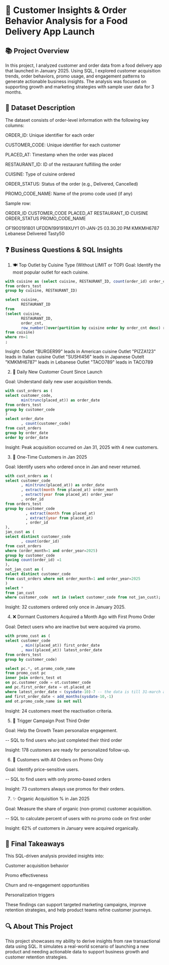 # 🍔 Customer Insights & Order Behavior Analysis for a Food Delivery App Launch
## 📚 Project Overview

In this project, I analyzed customer and order data from a food delivery app that launched in January 2025. Using SQL, I explored customer acquisition trends, order behaviors, promo usage, and engagement patterns to generate actionable business insights. The analysis was focused on supporting growth and marketing strategies with sample user data for 3 months.

## 📂 Dataset Description

The dataset consists of order-level information with the following key columns:

ORDER_ID: Unique identifier for each order

CUSTOMER_CODE: Unique identifier for each customer

PLACED_AT: Timestamp when the order was placed

RESTAURANT_ID: ID of the restaurant fulfilling the order

CUISINE: Type of cuisine ordered

ORDER_STATUS: Status of the order (e.g., Delivered, Cancelled)

PROMO_CODE_NAME: Name of the promo code used (if any)

Sample row:

ORDER_ID           CUSTOMER_CODE        PLACED_AT                 RESTAURANT_ID   CUISINE   ORDER_STATUS   PROMO_CODE_NAME

OF1900191801       UFDDN1991918XUY1     01-JAN-25 03.30.20 PM     KMKMH6787       Lebanese  Delivered       Tasty50

## ❓ Business Questions & SQL Insights

1. 🍽️ Top Outlet by Cuisine Type (Without LIMIT or TOP)
Goal: Identify the most popular outlet for each cuisine.
```sql
with cuisine as (select cuisine, RESTAURANT_ID, count(order_id) order_cnt 
from orders_test
group by cuisine, RESTAURANT_ID)

select cuisine,
       RESTAURANT_ID
from 
(select cuisine,
       RESTAURANT_ID,
       order_cnt,
       row_number()over(partition by cuisine order by order_cnt desc) rn
from cuisine)
where rn=1
;
```
Insight: Outlet "BURGER99" leads in American cuisine
Outlet "PIZZA123" leads in Italian cuisine
Outlet "SUSHI456" leads in Japanese
Outelt "KMKMH6787" leads in Lebanese
Outlet "TACO789" leads in TACO789

2. 📅 Daily New Customer Count Since Launch

Goal: Understand daily new user acquisition trends.

```sql
with cust_orders as (
select customer_code,
       min(trunc(placed_at)) as order_date
from orders_test
group by customer_code
)
select order_date
       , count(customer_code)
from cust_orders
group by order_date
order by order_date

```

Insight: Peak acquisition occurred on Jan 31, 2025 with 4 new customers.

3. 🤔 One-Time Customers in Jan 2025

Goal: Identify users who ordered once in Jan and never returned.

```sql
with cust_orders as (
select customer_code
       , min(trunc(placed_at)) as order_date
       , extract(month from placed_at) order_month
       , extract(year from placed_at) order_year
       , order_id
from orders_test
group by customer_code
         , extract(month from placed_at)
         , extract(year from placed_at)
         , order_id
),
jan_cust as (
select distinct customer_code
       , count(order_id)
from cust_orders 
where (order_month=1 and order_year=2025)
group by customer_code
having count(order_id) =1
),
not_jan_cust as (
select distinct customer_code
from cust_orders where not order_month=1 and order_year=2025
)
select * 
from jan_cust  
where customer_code  not in (select customer_code from not_jan_cust);

```
Insight: 32 customers ordered only once in January 2025.

4. ❌ Dormant Customers Acquired a Month Ago with First Promo Order

Goal: Detect users who are inactive but were acquired via promo.

```sql
with promo_cust as (
select customer_code
       , min((placed_at)) first_order_date
       , max((placed_at)) latest_order_date
from orders_test
group by customer_code)

select pc.*, ot.promo_code_name
from promo_cust pc
inner join orders_test ot
on pc.customer_code = ot.customer_code
and pc.first_order_date = ot.placed_at
where latest_order_date < (sysdate-10)-7 -- the data is till 31-march and as i am doing this on 10 Apr so subtracting those days
and first_order_date < add_months(sysdate-10,-1)
and ot.promo_code_name is not null

```

Insight: 24 customers meet the reactivation criteria.

5. 🎉 Trigger Campaign Post Third Order

Goal: Help the Growth Team personalize engagement.

-- SQL to find users who just completed their third order

Insight: 178 customers are ready for personalized follow-up.

6. 🤑 Customers with All Orders on Promo Only

Goal: Identify price-sensitive users.

-- SQL to find users with only promo-based orders

Insight: 73 customers always use promos for their orders.

7. ✨ Organic Acquisition % in Jan 2025

Goal: Measure the share of organic (non-promo) customer acquisition.

-- SQL to calculate percent of users with no promo code on first order

Insight: 62% of customers in January were acquired organically.

## 🎯 Final Takeaways

This SQL-driven analysis provided insights into:

Customer acquisition behavior

Promo effectiveness

Churn and re-engagement opportunities

Personalization triggers

These findings can support targeted marketing campaigns, improve retention strategies, and help product teams refine customer journeys.

## 🔍 About This Project

This project showcases my ability to derive insights from raw transactional data using SQL. It simulates a real-world scenario of launching a new product and needing actionable data to support business growth and customer retention strategies.

